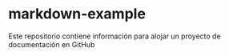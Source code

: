 # markdown-example
Este repositorio contiene información para alojar un proyecto de documentación en GitHub

